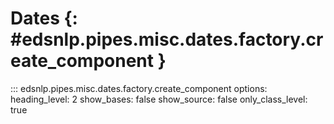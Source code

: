 # Dates {: #edsnlp.pipes.misc.dates.factory.create_component }

::: edsnlp.pipes.misc.dates.factory.create_component
    options:
        heading_level: 2
        show_bases: false
        show_source: false
        only_class_level: true
